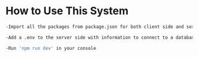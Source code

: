 # How to Use This System

```bash
-Import all the packages from package.json for both client side and server side
```
```bash
-Add a .env to the server side with information to connect to a database
```
```bash
-Run 'npm run dev' in your console
```
